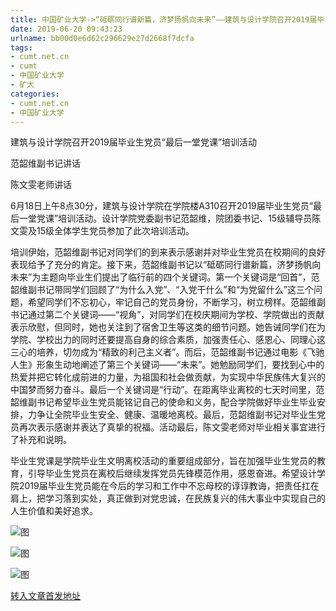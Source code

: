 ```yaml
---
title: 中国矿业大学->“砥砺同行谱新篇，济梦扬帆向未来”——建筑与设计学院召开2019届毕业生党员“最后一堂党课”培训活动 | cumt.net.cn
date: 2019-06-20 09:43:23
urlname: bb00d0e6d62c296629e27d2668f7dcfa
tags: 
- cumt.net.cn
- cumt
- 中国矿业大学
- 矿大
categories:
- cumt.net.cn
- 中国矿业大学
---
```



建筑与设计学院召开2019届毕业生党员“最后一堂党课”培训活动

范韶维副书记讲话

陈文雯老师讲话

6月18日上午8点30分，建筑与设计学院在学院楼A310召开2019届毕业生党员“最后一堂党课”培训活动。设计学院党委副书记范韶维，院团委书记、15级辅导员陈文雯及15级全体学生党员参加了此次培训活动。

培训伊始，范韶维副书记对同学们的到来表示感谢并对毕业生党员在校期间的良好表现给予了充分的肯定。接下来，范韶维副书记以“砥砺同行谱新篇，济梦扬帆向未来”为主题向毕业生们提出了临行前的四个关键词。第一个关键词是“回首”，范韶维副书记带同学们回顾了“为什么入党”、“入党干什么”和“为党留什么”这三个问题，希望同学们不忘初心，牢记自己的党员身份，不断学习，树立榜样。范韶维副书记通过第二个关键词——“视角”，对同学们在校庆期间为学校、学院做出的贡献表示欣慰，但同时，她也关注到了宿舍卫生等这类的细节问题。她告诫同学们在为学院、学校出力的同时还要提高自身的综合素质，加强责任心、感恩心、同理心这三心的培养，切勿成为“精致的利己主义者”。而后，范韶维副书记通过电影《飞驰人生》形象生动地阐述了第三个关键词——“未来”。她勉励同学们，要找到心中的热爱并把它转化成前进的力量，为祖国和社会做贡献，为实现中华民族伟大复兴的中国梦而努力奋斗。最后一个关键词是“行动”。在距离毕业离校的七天时间里，范韶维副书记希望毕业生党员能铭记自己的使命和义务，配合学院做好毕业生毕业安排，力争让全院毕业生安全、健康、温暖地离校。最后，范韶维副书记对毕业生党员再次表示感谢并表达了真挚的祝福。活动最后，陈文雯老师对毕业相关事宜进行了补充和说明。

毕业生党课是学院毕业生文明离校活动的重要组成部分，旨在加强毕业生党员的教育，引导毕业生党员在离校后继续发挥党员先锋模范作用，感恩奋进。希望设计学院2019届毕业生党员能在今后的学习和工作中不忘母校的谆谆教诲，把责任扛在肩上，把学习落到实处，真正做到对党忠诚，在民族复兴的伟大事业中实现自己的人生价值和美好追求。



![图](http://xwzx.cumt.edu.cn/_upload/article/images/03/f0/a723f6684b26b6787a0483039876/32a650a0-826f-43bc-8ac4-f1837b46cba1.jpg)

![图](http://xwzx.cumt.edu.cn/_upload/article/images/03/f0/a723f6684b26b6787a0483039876/1a60a301-3403-4e7f-a192-d9bf5682d66f.png)

![图](http://xwzx.cumt.edu.cn/_upload/article/images/03/f0/a723f6684b26b6787a0483039876/2efb86be-6058-4243-8b32-d0eebbced8b0.jpg)

[转入文章首发地址](http://xwzx.cumt.edu.cn/16/bd/c523a530109/page.htm)